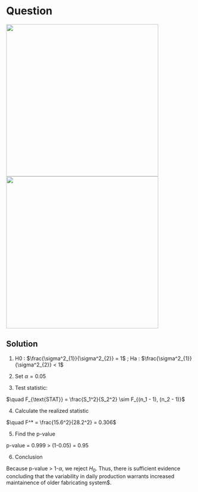 # Question
<img width="409" src="https://github.com/user-attachments/assets/777d82d0-d8aa-41aa-a5d4-52df6631f9e2"/> 
<img width="409" src="https://github.com/user-attachments/assets/cec5638c-3529-4467-ab3b-07b2058676dc"/> 

## Solution
1. H0 : $\frac{\sigma^2_{1}}{\sigma^2_{2}} = 1$ ; Ha : $\frac{\sigma^2_{1}}{\sigma^2_{2}} < 1$

2. Set $\alpha = 0.05$ 

3. Test statistic:

$\quad F_{\text{STAT}} = \frac{S_1^2}{S_2^2} \sim F_{(n_1 - 1), (n_2 - 1)}$

4. Calculate the realized statistic

$\quad F^* = \frac{15.6^2}{28.2^2} = 0.306$

5. Find the p-value

p-value = 0.999 > (1-0.05) = 0.95 
  
6. Conclusion
   
Because p-value > 1-$\alpha$, we reject $H_{0}$. Thus, there is sufficient evidence concluding that the variability in daily production warrants increased maintainence of older fabricating system$.

